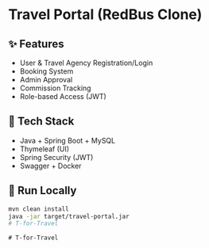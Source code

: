 # Travel Portal (RedBus Clone)

## ✨ Features
- User & Travel Agency Registration/Login
- Booking System
- Admin Approval
- Commission Tracking
- Role-based Access (JWT)

## 🔧 Tech Stack
- Java + Spring Boot + MySQL
- Thymeleaf (UI)
- Spring Security (JWT)
- Swagger + Docker

## 🚀 Run Locally
```bash
mvn clean install
java -jar target/travel-portal.jar
#   T - f o r - T r a v e l  
 #   T - f o r - T r a v e l  
 